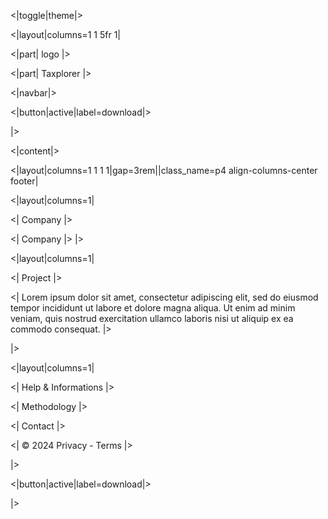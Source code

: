 <|toggle|theme|>

<|layout|columns=1 1 5fr 1|

<|part|
logo
|>

<|part|
Taxplorer
|>

<|navbar|>

<|button|active|label=download|>

|>

<|content|>

<|layout|columns=1 1 1 1|gap=3rem||class_name=p4 align-columns-center footer|

<|layout|columns=1|

<| Company |>

<| Company |>
|>


<|layout|columns=1|

<| Project |>

<| 
Lorem ipsum dolor sit amet, consectetur adipiscing elit, sed do eiusmod tempor incididunt ut labore et dolore magna aliqua. Ut enim ad minim veniam, quis nostrud exercitation ullamco laboris nisi ut aliquip ex ea commodo consequat. 
|>

|>

<|layout|columns=1|

<| Help & Informations |>

<| Methodology |>

<| Contact |>

<| © 2024 Privacy - Terms    |>

|>


<|button|active|label=download|>

|>